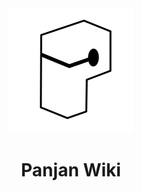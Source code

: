 <div align="center">
    <img src="/public/logo.svg" width="200" />
    <h1>Panjan Wiki</h1>
</div>
